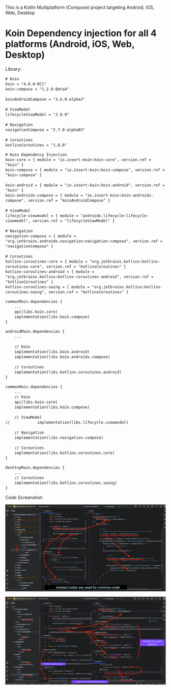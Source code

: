 This is a Kotlin Multiplatform (Compose) project targeting Android, iOS, Web, Desktop

# Koin Dependency injection for all 4 platforms (Android, iOS, Web, Desktop)

Library:

```
# Koin
koin = "4.0.0-RC1"
koin-compose = "1.2.0-Beta4"

koinAndroidCompose = "3.6.0-alpha3"

# ViewModel
lifecycleViewModel = "2.8.0"

# Navigation
navigationCompose = "2.7.0-alpha03"

# Coroutines
kotlinxCoroutines = "1.8.0"
```

```
# Koin Dependency Injection
koin-core = { module = "io.insert-koin:koin-core", version.ref = "koin" }
koin-compose = { module = "io.insert-koin:koin-compose", version.ref = "koin-compose" }

koin-android = { module = "io.insert-koin:koin-android", version.ref = "koin" }
koin-androidx-compose = { module = "io.insert-koin:koin-androidx-compose", version.ref = "koinAndroidCompose" }

# ViewModel
lifecycle-viewmodel = { module = "androidx.lifecycle:lifecycle-viewmodel", version.ref = "lifecycleViewModel" }

# Navigation
navigation-compose = { module = "org.jetbrains.androidx.navigation:navigation-compose", version.ref = "navigationCompose" }

# Coroutines
kotlinx-coroutines-core = { module = "org.jetbrains.kotlinx:kotlinx-coroutines-core", version.ref = "kotlinxCoroutines" }
kotlinx-coroutines-android = { module = "org.jetbrains.kotlinx:kotlinx-coroutines-android", version.ref = "kotlinxCoroutines" }
kotlinx-coroutines-swing = { module = "org.jetbrains.kotlinx:kotlinx-coroutines-swing", version.ref = "kotlinxCoroutines" }

```

```
commonMain.dependencies {
    ...
    api(libs.koin.core)
    implementation(libs.koin.compose)
}
```

```
androidMain.dependencies {
    ...

    // Koin
    implementation(libs.koin.android)
    implementation(libs.koin.androidx.compose)

    // Coroutines
    implementation(libs.kotlinx.coroutines.android)
}
```

```
commonMain.dependencies {
    ...
    // Koin
    api(libs.koin.core)
    implementation(libs.koin.compose)

    // ViewModel
//            implementation(libs.lifecycle.viewmodel)

    // Navigation
    implementation(libs.navigation.compose)

    // Coroutines
    implementation(libs.kotlinx.coroutines.core)
}
```

```
desktopMain.dependencies {
    ...
    // Coroutines
    implementation(libs.kotlinx.coroutines.swing)
}
```

Code Screenshot:

![Koin DI Part 1](https://raw.githubusercontent.com/TouhidApps/KMP-Compose-Examples/main/Koin-Dependency-Injection-DI/img/img-1.png)

![Koin DI Part 2](https://raw.githubusercontent.com/TouhidApps/KMP-Compose-Examples/main/Koin-Dependency-Injection-DI/img/img-2.png)

